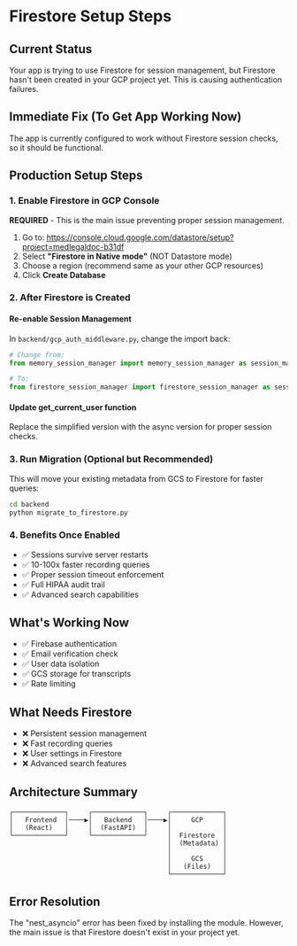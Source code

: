 # Firestore Setup Steps

## Current Status
Your app is trying to use Firestore for session management, but Firestore hasn't been created in your GCP project yet. This is causing authentication failures.

## Immediate Fix (To Get App Working Now)
The app is currently configured to work without Firestore session checks, so it should be functional.

## Production Setup Steps

### 1. Enable Firestore in GCP Console
**REQUIRED** - This is the main issue preventing proper session management.

1. Go to: https://console.cloud.google.com/datastore/setup?project=medlegaldoc-b31df
2. Select **"Firestore in Native mode"** (NOT Datastore mode)
3. Choose a region (recommend same as your other GCP resources)
4. Click **Create Database**

### 2. After Firestore is Created

#### Re-enable Session Management
In `backend/gcp_auth_middleware.py`, change the import back:
```python
# Change from:
from memory_session_manager import memory_session_manager as session_manager

# To:
from firestore_session_manager import firestore_session_manager as session_manager
```

#### Update get_current_user function
Replace the simplified version with the async version for proper session checks.

### 3. Run Migration (Optional but Recommended)
This will move your existing metadata from GCS to Firestore for faster queries:

```bash
cd backend
python migrate_to_firestore.py
```

### 4. Benefits Once Enabled
- ✅ Sessions survive server restarts
- ✅ 10-100x faster recording queries
- ✅ Proper session timeout enforcement
- ✅ Full HIPAA audit trail
- ✅ Advanced search capabilities

## What's Working Now
- ✅ Firebase authentication
- ✅ Email verification check
- ✅ User data isolation
- ✅ GCS storage for transcripts
- ✅ Rate limiting

## What Needs Firestore
- ❌ Persistent session management
- ❌ Fast recording queries
- ❌ User settings in Firestore
- ❌ Advanced search features

## Architecture Summary
```
┌─────────────┐     ┌─────────────┐     ┌─────────────┐
│   Frontend  │────▶│   Backend   │────▶│     GCP     │
│   (React)   │     │  (FastAPI)  │     │             │
└─────────────┘     └─────────────┘     │  Firestore  │
                                        │  (Metadata) │
                                        │             │
                                        │     GCS     │
                                        │   (Files)   │
                                        └─────────────┘
```

## Error Resolution
The "nest_asyncio" error has been fixed by installing the module. However, the main issue is that Firestore doesn't exist in your project yet.